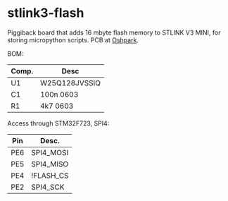 # stlink3-flash
Piggiback board that adds 16 mbyte flash memory to STLINK V3 MINI, for storing micropython scripts. PCB at [Oshpark](https://oshpark.com/shared_projects/O2kwQZOg).

BOM:

Comp.|Desc
--|--
U1	|W25Q128JVSSIQ
C1	|100n 0603
R1	|4k7 0603

Access through STM32F723, SPI4:

Pin|	Desc.
--|--
PE6|	SPI4_MOSI
PE5|	SPI4_MISO
PE4|	!FLASH_CS
PE2|	SPI4_SCK

